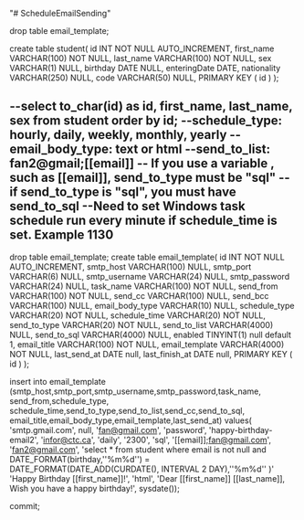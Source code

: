 "# ScheduleEmailSending" 


drop table email_template;


create table student(
   id INT NOT NULL AUTO_INCREMENT,
   first_name VARCHAR(100) NOT NULL,
   last_name VARCHAR(100) NOT NULL,
   sex      VARCHAR(1) NULL,
   birthday     DATE NULL,
   enteringDate  DATE,
   nationality VARCHAR(250) NULL,
   code VARCHAR(50) NULL,
   PRIMARY KEY ( id )
);



--select to_char(id) as id, first_name, last_name, sex from student order by id;
--schedule_type: hourly, daily, weekly, monthly, yearly
--email_body_type: text or html
--send_to_list: fan2@gmail;[[email]]
-- If you use a variable , such as [[email]], send_to_type must be "sql"
-- if send_to_type is "sql", you must have send_to_sql
--Need to set Windows task schedule run every minute if schedule_time is set. Example 1130
--
drop table email_template;
create table email_template(
   id INT NOT NULL AUTO_INCREMENT,
   smtp_host VARCHAR(100) NULL,
   smtp_port VARCHAR(6)  NULL,
   smtp_username VARCHAR(24) NULL,
   smtp_password VARCHAR(24) NULL,
   task_name VARCHAR(100) NOT NULL,
   send_from VARCHAR(100) NOT NULL,
   send_cc VARCHAR(100)  NULL,
   send_bcc VARCHAR(100) NULL,
   email_body_type VARCHAR(10) NULL,
   schedule_type VARCHAR(20) NOT NULL, 
   schedule_time VARCHAR(20) NOT NULL,
   send_to_type VARCHAR(20) NOT NULL,
   send_to_list VARCHAR(4000) NULL,
   send_to_sql VARCHAR(4000) NULL,
   enabled TINYINT(1) null default 1,
   email_title VARCHAR(100) NOT NULL,
   email_template VARCHAR(4000) NOT NULL,
   last_send_at  DATE null,
   last_finish_at  DATE null,
   PRIMARY KEY ( id )
);





insert into email_template (smtp_host,smtp_port,smtp_username,smtp_password,task_name, send_from,schedule_type,
                           schedule_time,send_to_type,send_to_list,send_cc,send_to_sql,
						   email_title,email_body_type,email_template,last_send_at)
  values(
    'smtp.gmail.com',
    null,
    'fan@gmail.com',
    'password',	
    'happy-birthday-email2',
	'infor@ctc.ca',
	'daily',
	'2300',
	'sql',
	'[[email]];fan@gmail.com',
	'fan2@gmail.com',
	'select * from student where email is not null  and DATE_FORMAT(birthday,''%m%d'') = DATE_FORMAT(DATE_ADD(CURDATE(), INTERVAL 2 DAY),''%m%d'' )'
	'Happy Birthday [[first_name]]!',
	'html',
	'Dear [[first_name]] [[last_name]], Wish you have a happy birthday!',
	sysdate());
	
commit;
